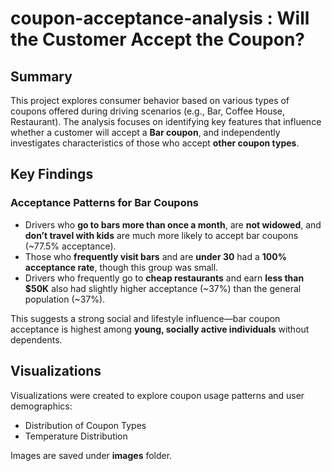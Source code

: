 # coupon-acceptance-analysis : Will the Customer Accept the Coupon?

## Summary

This project explores consumer behavior based on various types of coupons offered during driving scenarios (e.g., Bar, Coffee House, Restaurant). The analysis focuses on identifying key features that influence whether a customer will accept a **Bar coupon**, and independently investigates characteristics of those who accept **other coupon types**.

## Key Findings

### Acceptance Patterns for Bar Coupons

- Drivers who **go to bars more than once a month**, are **not widowed**, and **don’t travel with kids** are much more likely to accept bar coupons (~77.5% acceptance).
- Those who **frequently visit bars** and are **under 30** had a **100% acceptance rate**, though this group was small.
- Drivers who frequently go to **cheap restaurants** and earn **less than $50K** also had slightly higher acceptance (~37%) than the general population (~37%).

This suggests a strong social and lifestyle influence—bar coupon acceptance is highest among **young, socially active individuals** without dependents.


## Visualizations

Visualizations were created to explore coupon usage patterns and user demographics:
- Distribution of Coupon Types
- Temperature Distribution

Images are saved under **images** folder.
